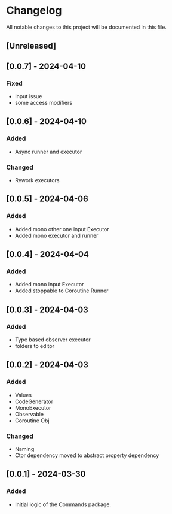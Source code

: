 # Changelog

All notable changes to this project will be documented in this file.

## [Unreleased]

## [0.0.7] - 2024-04-10
### Fixed
- Input issue
- some access modifiers

## [0.0.6] - 2024-04-10
### Added
- Async runner and executor
### Changed
- Rework executors


## [0.0.5] - 2024-04-06
### Added
- Added mono other one input Executor
- Added mono executor and runner

## [0.0.4] - 2024-04-04
### Added
- Added mono input Executor
- Added stoppable to Coroutine Runner

## [0.0.3] - 2024-04-03
### Added
- Type based observer executor
- folders to editor

## [0.0.2] - 2024-04-03
### Added
- Values
- CodeGenerator
- MonoExecutor
- Observable
- Coroutine Obj
### Changed
- Naming
- Ctor dependency moved to abstract property dependency


## [0.0.1] - 2024-03-30
### Added
- Initial logic of the Commands package.
